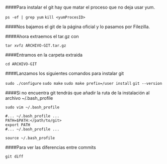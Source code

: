 ####Para instalar el git hay que matar el proceso que no deja usar yum.

`ps -ef | grep yum`
`kill <yumProcesID>`

####Nos bajamos el git de la página oficial y lo pasamos por Filezilla.

####Ahora extraemos el tar.gz con

`tar xvfz ARCHIVO-GIT.tar.gz`

####Entramos en la carpeta extraida

`cd ARCHIVO-GIT`

####Lanzamos los siguientes comandos para instalar git 

`sudo ./configure`
`sudo make`
`sudo make prefix=/user install`
`git --version`

####Si no encuentra git tendrás que añadir la ruta de la instalación al archivo ~/.bash_profile

`sudo vim ~/.bash_profile`

    #... ~/.bash_profile ...
    PATH=$PATH:</path/to/git>
    export PATH
    #... ~/.bash_profile ...

`source ~/.bash_profile`

####Para ver las diferencias entre commits

`git diff`